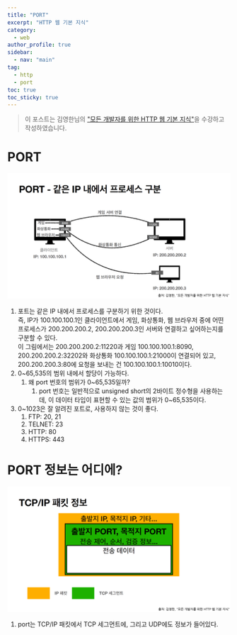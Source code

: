 ```yaml
---
title: "PORT"
excerpt: "HTTP 웹 기본 지식"
category: 
  - web
author_profile: true
sidebar:
  - nav: "main" 
tag:
  - http
  - port
toc: true
toc_sticky: true
---
```

> 이 포스트는 김영한님의 ["모든 개발자를 위한 HTTP 웹 기본 지식"](https://www.inflearn.com/course/http-%EC%9B%B9-%EB%84%A4%ED%8A%B8%EC%9B%8C%ED%81%AC)을 수강하고 작성하였습니다.  

# PORT
![PORT](/assets/images/page/web/2021-12-17_port.png)
1. 포트는 같은 IP 내에서 프로세스를 구분하기 위한 것이다.  
즉, IP가 100.100.100.1인 클라이언트에서 게임, 화상통화, 웹 브라우저 중에 어떤 프로세스가 200.200.200.2, 200.200.200.3인 서버와 연결하고 싶어하는지를 구분할 수 있다.  
이 그림에서는 200.200.200.2:11220과 게임 100.100.100.1:8090, 200.200.200.2:32202와 화상통화 100.100.100.1:21000이 연결되어 있고, 200.200.200.3:80에 요청을 보내는 건 100.100.100.1:10010이다.  
2. 0~65,535의 범위 내에서 할당이 가능하다.
   1. 왜 port 번호의 범위가 0~65,535일까?
      1. port 번호는 일반적으로 unsigned short의 2바이트 정수형을 사용하는데, 이 데이터 타입이 표현할 수 있는 값의 범위가 0~65,535이다.  
3. 0~1023은 잘 알려진 포트로, 사용하지 않는 것이 좋다.
   1. FTP: 20, 21
   2. TELNET: 23
   3. HTTP: 80
   4. HTTPS: 443

# PORT 정보는 어디에?
![Port_in_packet](/assets/images/page/web/2021-12-17_tcpip_packet.png)
1. port는 TCP/IP 패킷에서 TCP 세그먼트에, 그리고 UDP에도 정보가 들어있다.